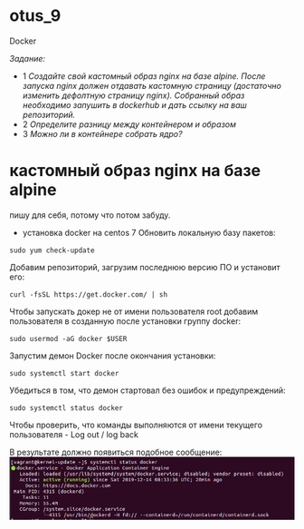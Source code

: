 # otus_9
Docker

*Задание:*
* 1 *Создайте свой кастомный образ nginx на базе alpine. После запуска nginx должен отдавать кастомную страницу (достаточно изменить дефолтную страницу nginx). Собранный образ необходимо запушить в dockerhub и дать ссылку на ваш репозиторий.*
* 2 *Определите разницу между контейнером и образом*
* 3 *Можно ли в контейнере собрать ядро?*

# кастомный образ nginx на базе alpine

пишу для себя, потому что потом забуду.
* установка docker на centos 7
Обновить локальную базу пакетов:
```
sudo yum check-update
```
Добавим репозиторий, загрузим последнюю версию ПО и установит его:
```
curl -fsSL https://get.docker.com/ | sh
```
Чтобы запускать докер не от имени пользователя root добавим пользователя в созданную после установки группу docker:
```
sudo usermod -aG docker $USER
```
Запустим демон Docker после окончания установки:
```
sudo systemctl start docker
```
Убедиться в том, что демон стартовал без ошибок и предупреждений:
```
sudo systemctl status docker
```
Чтобы проверить, что команды выполняются от имени текущего пользователя - Log out / log back

В результате должно появиться подобное сообщение:
![Image alt](https://github.com/Edo1993/otus_9/raw/master/11.png)

